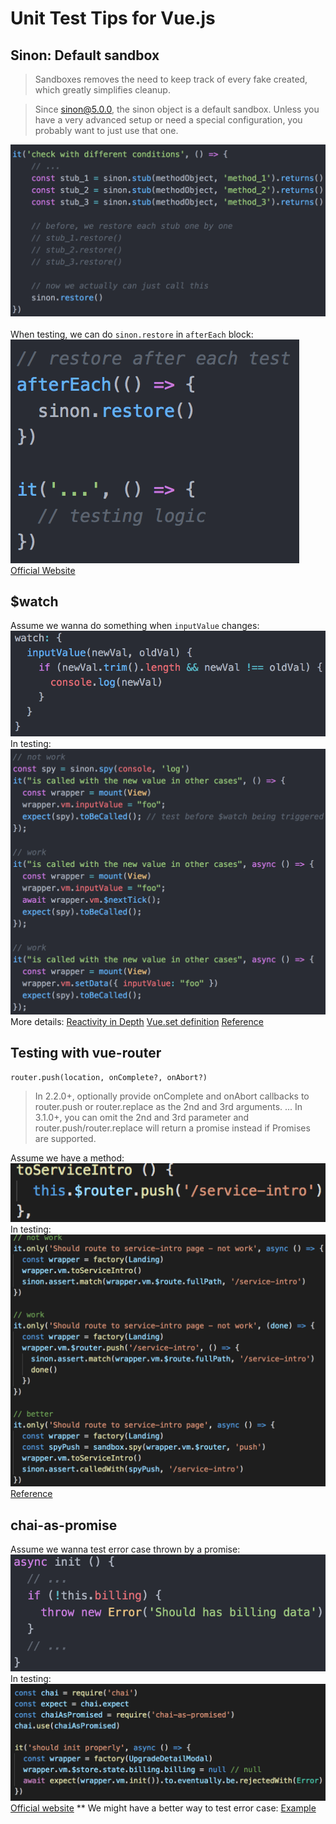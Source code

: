 # Unit Test Tips for Vue.js
## Sinon: Default sandbox
> Sandboxes removes the need to keep track of every fake created, which greatly simplifies cleanup.

> Since sinon@5.0.0, the sinon object is a default sandbox. Unless you have a very advanced setup or need a special configuration, you probably want to just use that one.

![example](images/testing/sandbox_example_new.png)
<br><br>
When testing, we can do `sinon.restore` in `afterEach` block:<br>
![usage](images/testing/sandbox_usage_new.png)
[Official Website](https://sinonjs.org/releases/latest/sandbox/)

## $watch
Assume we wanna do something when `inputValue` changes:
![example](images/testing/watch_example.png)
In testing:
![test](images/testing/watch_test.png)
More details:
[Reactivity in Depth](https://vuejs.org/v2/guide/reactivity.html)
[Vue.set definition](https://vuejs.org/v2/api/#Vue-set)
[Reference](https://alexjover.com/blog/test-computed-properties-and-watchers-in-vue-js-components-with-jest/)

## Testing with vue-router
```
router.push(location, onComplete?, onAbort?)
```
> In 2.2.0+, optionally provide onComplete and onAbort callbacks to router.push or router.replace as the 2nd and 3rd arguments. ... In 3.1.0+, you can omit the 2nd and 3rd parameter and router.push/router.replace will return a promise instead if Promises are supported.

Assume we have a method:
![example](images/testing/router_example.png)
In testing:
![test](images/testing/router_test.png)
[Reference](https://router.vuejs.org/guide/essentials/navigation.html)

## chai-as-promise
Assume we wanna test error case thrown by a promise:
![example](images/testing/chai-as-promise_example.png)
In testing:
![usage](images/testing/chai-as-promise_usage.png)
[Official website](https://www.chaijs.com/plugins/chai-as-promised/)
** We might have a better way to test error case: 
[Example](https://www.chaijs.com/api/bdd/#method_throw)
